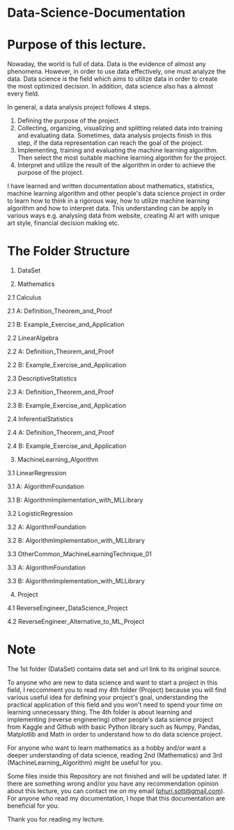 # Data-Science-Documentation

# Purpose of this lecture.

Nowaday, the world is full of data. Data is the evidence of almost any phenomena. However, in order to use data effectively, one must analyze the data. Data science is the field which aims to utilize data in order to create the most optimized decision. In addition, data science also has a almost every field.

In general, a data analysis project follows 4 steps.
1.	Defining the purpose of the project.
2.	Collecting, organizing, visualizing and splitting related data into training and evaluating data. Sometimes, data analysis projects finish in this step, if the data representation can reach the goal of the project.
3.	Implementing, training and evaluating the machine learning algorithm. Then select the most suitable machine learning algorithm for the project.
4.	Interpret and utilize the result of the algorithm in order to achieve the purpose of the project.

I have learned and written documentation about mathematics, statistics, machine learning algorithm and other people's data science project in order to learn how to think in a rigorous way, how to utilize machine learning algorithm and how to interpret data. This understanding can be apply in various ways e.g. analysing data from website, creating AI art with unique art style, financial decision making etc.

# The Folder Structure

1. DataSet

2. Mathematics

2.1 Calculus

  2.1 A: Definition_Theorem_and_Proof
  
  2.1 B: Example_Exercise_and_Application
  
2.2 LinearAlgebra

  2.2 A: Definition_Theorem_and_Proof
  
  2.2 B: Example_Exercise_and_Application
  
2.3 DescriptiveStatistics

  2.3 A: Definition_Theorem_and_Proof
  
  2.3 B: Example_Exercise_and_Application
  
2.4 InferentialStatistics

  2.4 A: Definition_Theorem_and_Proof
  
  2.4 B: Example_Exercise_and_Application

3. MachineLearning_Algorithm

3.1 LinearRegression

  3.1 A: AlgorithmFoundation
  
  3.1 B: AlgorithmImplementation_with_MLLibrary
  
3.2 LogisticRegression

  3.2 A: AlgorithmFoundation
  
  3.2 B: AlgorithmImplementation_with_MLLibrary
  
3.3 OtherCommon_MachineLearningTechnique_01

  3.3 A: AlgorithmFoundation
  
  3.3 B: AlgorithmImplementation_with_MLLibrary
  

4. Project

4.1 ReverseEngineer_DataScience_Project

4.2 ReverseEngineer_Alternative_to_ML_Project

# Note

The 1st folder (DataSet) contains data set and url link to its original source.

To anyone who are new to data science and want to start a project in this field, I reccomment you to read my 4th folder (Project) because you will find various useful idea for defining your project's goal, understanding the practical application of this field and you won't need to spend your time on learning unnecessary thing. The 4th folder is about learning and implementing (reverse engineering) other people's data science project from Kaggle and Github with basic Python library such as Numpy, Pandas, Matplotlib and Math in order to understand how to do data science project.

For anyone who want to learn mathematics as a hobby and/or want a deeper understanding of data science, reading 2nd (Mathematics) and 3rd (MachineLearning_Algorithm) might be useful for you.

Some files inside this Repository are not finished and will be updated later. If there are something wrong and/or you have any recommendation opinion about this lecture, you can contact me on my email (phuri.sott@gmail.com). For anyone who read my documentation, I hope that this documentation are beneficial for you.

Thank you for reading my lecture.

